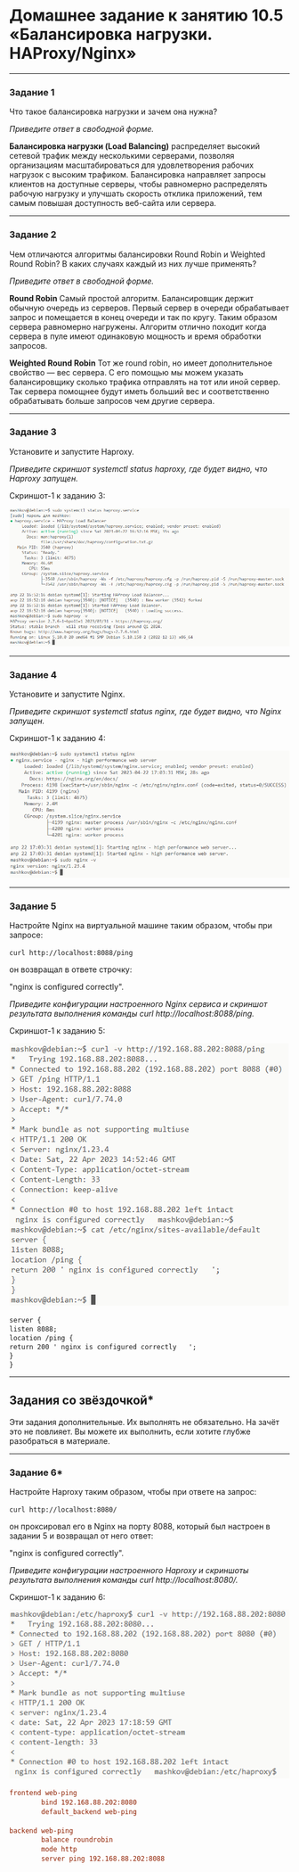 # Домашнее задание к занятию 10.5 «Балансировка нагрузки. HAProxy/Nginx»

---

### Задание 1

Что такое балансировка нагрузки и зачем она нужна? 

*Приведите ответ в свободной форме.*

**Балансировка нагрузки (Load Balancing)** распределяет высокий сетевой трафик между несколькими серверами, позволяя организациям масштабироваться для удовлетворения рабочих нагрузок с высоким трафиком. Балансировка направляет запросы клиентов на доступные серверы, чтобы равномерно распределять рабочую нагрузку и улучшать скорость отклика приложений, тем самым повышая доступность веб-сайта или сервера.

---

### Задание 2

Чем отличаются алгоритмы балансировки Round Robin и Weighted Round Robin? В каких случаях каждый из них лучше применять? 

*Приведите ответ в свободной форме.*

**Round Robin**
Самый простой алгоритм. Балансировщик держит обычную очередь из серверов. Первый сервер в очереди обрабатывает запрос и помещается в конец очереди и так по кругу. Таким образом сервера равномерно нагружены.
Алгоритм отлично походит когда сервера в пуле имеют одинаковую мощность и время обработки запросов.

**Weighted Round Robin**
Тот же round robin, но имеет дополнительное свойство — вес сервера. С его помощью мы можем указать балансировщику сколько трафика отправлять на тот или иной сервер. Так сервера помощнее будут иметь больший вес и соответственно обрабатывать больше запросов чем другие сервера.

---

### Задание 3

Установите и запустите Haproxy.

*Приведите скриншот systemctl status haproxy, где будет видно, что Haproxy запущен.*

Скриншот-1 к заданию 3:

![Скриншот-1](https://github.com/alex31bel/srlb-homework/blob/srlb-14/img/10-05-3-1.PNG)

---

### Задание 4

Установите и запустите Nginx.

*Приведите скриншот systemctl status nginx, где будет видно, что Nginx запущен.*

Скриншот-1 к заданию 4:

![Скриншот-1](https://github.com/alex31bel/srlb-homework/blob/srlb-14/img/10-05-4-1.PNG)

---

### Задание 5

Настройте Nginx на виртуальной машине таким образом, чтобы при запросе:

`curl http://localhost:8088/ping`

он возвращал в ответе строчку: 

"nginx is configured correctly".

*Приведите конфигурации настроенного Nginx сервиса и скриншот результата выполнения команды curl http://localhost:8088/ping.*

Скриншот-1 к заданию 5:

![Скриншот-1](https://github.com/alex31bel/srlb-homework/blob/srlb-14/img/10-05-5-1.PNG)

```/etc/nginx/sites-available/default
server {
listen 8088;
location /ping {
return 200 ' nginx is configured correctly   ';
}
}

```

---

## Задания со звёздочкой*

Эти задания дополнительные. Их выполнять не обязательно. На зачёт это не повлияет. Вы можете их выполнить, если хотите глубже разобраться в материале.

---

### Задание 6*

Настройте Haproxy таким образом, чтобы при ответе на запрос:

`curl http://localhost:8080/`

он проксировал его в Nginx на порту 8088, который был настроен в задании 5 и возвращал от него ответ: 

"nginx is configured correctly". 

*Приведите конфигурации настроенного Haproxy и скриншоты результата выполнения команды curl http://localhost:8080/.*


Скриншот-1 к заданию 6:

![Скриншот-1](https://github.com/alex31bel/srlb-homework/blob/srlb-14/img/10-05-6-1.PNG)

```/etc/haproxy/haproxy.cfg
frontend web-ping
        bind 192.168.88.202:8080
        default_backend web-ping

backend web-ping
        balance roundrobin
        mode http
        server ping 192.168.88.202:8088
```